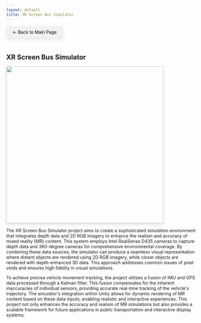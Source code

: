 ```yaml
---
layout: default
title: XR Screen Bus Simulator
---
```


<style>
  .back-button {
    font-size: 1em;
    display: inline-block;
    margin-bottom: 20px;
    text-decoration: none;
    color: #000;
    background-color: #f1f1f1;
    padding: 10px 20px;
    border-radius: 5px;
    box-shadow: 0 4px 8px rgba(0, 0, 0, 0.1);
  }

  .content {
    width: 120%;
  }

  .img-shadow {
    width: 500px; /* Adjust the width as needed */
    height: auto;
    box-shadow: 0 4px 8px rgba(0, 0, 0, 0.1);
  }
</style>


<a href="{{ '/' | relative_url }}" class="back-button">← Back to Main Page</a>

<div class="content">

<h2>XR Screen Bus Simulator</h2>
<img src="{{ '/images/Bus Simulator.gif' | relative_url }}" class="img-shadow">
<p>The XR Screen Bus Simulator project aims to create a sophisticated simulation environment that integrates depth data and 2D RGB imagery to enhance the realism and accuracy of mixed reality (MR) content. This system employs Intel RealSense D435 cameras to capture depth data and 360-degree cameras for comprehensive environmental coverage. By combining these data sources, the simulator can produce a seamless visual representation where distant objects are rendered using 2D RGB imagery, while closer objects are rendered with depth-enhanced 3D data. This approach addresses common issues of pixel voids and ensures high fidelity in visual simulations.</p>

<p>To achieve precise vehicle movement tracking, the project utilizes a fusion of IMU and GPS data processed through a Kalman filter. This fusion compensates for the inherent inaccuracies of individual sensors, providing accurate real-time tracking of the vehicle's trajectory. The simulator's integration within Unity allows for dynamic rendering of MR content based on these data inputs, enabling realistic and interactive experiences. This project not only enhances the accuracy and realism of MR simulations but also provides a scalable framework for future applications in public transportation and interactive display systems.</p>

</div>




